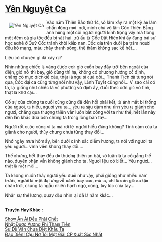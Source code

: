 <a href="https://utruyen.com/yen-nguyet-ca/22653/" title="Yên Nguyệt Ca"><h1>Yên Nguyệt Ca</h1></a><div style="display:table"><img align="right" style="float: left; padding: 10px;" src="https://utruyen.com/images/story/200x260/yen-nguyet-ca.jpg" alt="Yên Nguyệt Ca">Vào năm Thiên Bảo thứ 14, võ lâm xảy ra một kỳ án làm chấn động mọi  nơi, minh chủ võ lâm Cốc Thiên Bằng anh hùng một cõi người người kính trọng vậy mà trong một đêm cả gia tộc đều bị sát hại. trừ ấu tử Cốc Dật Hiên khi ấy đang bái sư học nghệ ở Quỷ Cốc tránh khỏi kiếp nạn, Cốc gia trên dưới ba trăm người đều bỏ mạng, máu chảy thành sông, thê thảm không sao kể hết….<p></p>Liệu có chuyện gì đã xảy ra?<p></p>Nhìn những chiếc lá vàng được cơn gió cuốn bay đầy trời bên ngoài cửa điện, gió nổi thì bay, gió dừng thì hạ, không có phương hướng cố định, chẳng có mục đích để cầu, thật là ngu si quá đỗi… Thanh Tịch đã từng nói qua, Cốc đại ca cũng từng nói như vậy, Lãnh Tuyết cũng nói… Vì sao chỉ có ta, lại giống như chiếc lá vô phương vô định ấy, đuổi theo cơn gió vô tình, thật là khờ dại…<p></p>Cố sự của chúng ta cuối cùng cũng đã đến hồi phải kết, từ ánh mắt bi thống của ngươi, ta hiểu, ngươi yêu ta… yêu ta sâu đậm như tình yêu ta giành cho ngươi, chẳng qua thượng thiên vẫn luôn bất công với ta như thế, hết lần này đến lần khác đùa bỡn chúng ta trong lòng bàn tay…<p></p>Ngươi rốt cuộc cũng vì ta mà rơi lệ, ngươi hiểu đúng không? Tình cảm của ta giành cho ngươi, thủy chung chưa từng thay đổi…<p></p>Nhớ ngày mưa hôm ấy, bên dưới cảnh sắc diễm hương, ta nói với ngươi, ta yêu ngươi… vĩnh viễn không thay đổi….<p></p>Thế nhưng, hết thảy đều do thượng thiên an bài, vô luận là ta cố gắng thế nào, duyên phận vẫn không giành cho ta. Ngươi liệu có biết… Yêu ngươi… thật là mệt mỏi…<p></p>Ta không muốn thấy ngươi yếu đuối như vậy, phải giống như nhiều năm trước, ngươi là một đại ưng vỗ cánh bay cao, mà ta, chỉ là cơn gió xa tận chân trời, chúng ta ngẫu nhiên hạnh ngộ, cũng, tùy lúc chia tay…<p></p>Nhân sự thê lương, quay đầu nhìn lại đã là năm khác…</div><p><br><b>Truyện Hay Khác :</b></p><a href="https://utruyen.com/show-an-ai-deu-phai-chet/22652/" alt="Show Ân Ái Đều Phải Chết">Show Ân Ái Đều Phải Chết</a><br/><a href="https://github.com/quanluxury/ngontinhhot/tree/master/truyenhay/19131/" alt="Nhặt Được Vương Phi Tham Tiền">Nhặt Được Vương Phi Tham Tiền</a><br/><a href="https://www.wattpad.com/story/207225064-s%C6%B0-%C4%91%E1%BB%87-v%E1%BA%ABn-ch%C6%B0a-di%E1%BB%87t-kh%E1%BA%A9u-ta" alt="Sư Đệ Vẫn Chưa Diệt Khẩu Ta">Sư Đệ Vẫn Chưa Diệt Khẩu Ta</a><br/><a href="https://github.com/quanluxury/ngontinh_sac/tree/master/truyenhay/19475/" alt="Đạo Diễn! Cậu Nợ Tôi Một Giải CP Xuất Sắc Nhất">Đạo Diễn! Cậu Nợ Tôi Một Giải CP Xuất Sắc Nhất</a><br/>